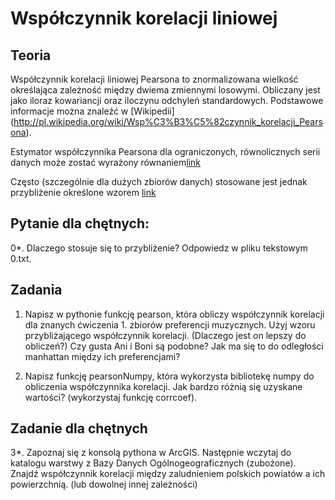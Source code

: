 Współczynnik korelacji liniowej
============

Teoria
------
Współczynnik korelacji liniowej Pearsona to znormalizowana wielkość określająca zależność między dwiema zmiennymi losowymi.
Obliczany jest jako iloraz kowariancji oraz iloczynu odchyleń standardowych. Podstawowe informacje można znaleźć w [Wikipedii]
(http://pl.wikipedia.org/wiki/Wsp%C3%B3%C5%82czynnik_korelacji_Pearsona).

Estymator współczynnika Pearsona dla ograniczonych, równolicznych serii danych może zostać wyrażony
 równaniem[link](http://www.sciweavers.org/tex2img.php?eq=r%3D%5Cfrac%7B%5Csum_%7Bi%3D1%7D%5E%7Bn%7D+%28x_i+-+%5Coverline%7Bx%7D%29%28y_i+-+%5Coverline%7By%7D%29%7D+%7B%5Csqrt%7B%5Csum_%7Bi%3D1%7D%5E%7Bn%7D+%28x_i+-+%5Coverline%7Bx%7D%29%5E2%7D+%5Csqrt%7B%5Csum_%7Bi%3D1%7D%5E%7Bn%7D+%28y_i+-+%5Coverline%7By%7D%29%5E2%7D%7D&bc=White&fc=Black&im=jpg&fs=12&ff=arev&edit=0)


Często (szczególnie dla dużych zbiorów danych) stosowane jest jednak przybliżenie określone wzorem  [link](http://latex.codecogs.com/gif.view?%5Ctilde%7Br%7D%3D%5Cfrac%7B%5Csum_%7Bi%3D1%7D%5E%7Bn%7D%20x_i%20y_i%20-%20%5Cfrac%7B%5Csum_%7Bi%3D1%7D%5E%7Bn%7D%20x_i%20%5Csum_%7Bi%3D1%7D%5E%7Bn%7D%20y_i%7D%7Bn%7D%7D%20%7B%20%5Csqrt%7B%5Csum_%7Bi%3D1%7D%5E%7Bn%7D%20x_i%5E2%20-%20%5Cfrac%7B%28%5Csum_%7Bi%3D1%7D%5E%7Bn%7D%20x_i%29%5E2%7D%7Bn%7D%7D%20%5Csqrt%7B%5Csum_%7Bi%3D1%7D%5E%7Bn%7D%20y_i%5E2%20-%20%5Cfrac%7B%28%5Csum_%7Bi%3D1%7D%5E%7Bn%7D%20y_i%29%5E2%7D%7Bn%7D%7D%20%7D)

Pytanie dla chętnych:
---------------------
0*. Dlaczego stosuje się to przybliżenie? Odpowiedz w pliku tekstowym 0.txt. 

Zadania
-------

1. Napisz w pythonie funkcję pearson, która obliczy współczynnik korelacji dla znanych ćwiczenia 1. zbiorów preferencji muzycznych.
Użyj wzoru przybliżającego współczynnik korelacji. (Dlaczego jest on lepszy do obliczeń?)
 Czy gusta Ani i Boni są podobne? Jak ma się to do odległości manhattan między ich preferencjami?

2. Napisz funkcję  pearsonNumpy, która wykorzysta bibliotekę numpy do obliczenia współczynnika korelacji.
 Jak bardzo różnią się uzyskane wartości? (wykorzystaj funkcję corrcoef).

Zadanie dla chętnych
---------------------
3*. Zapoznaj się z konsolą pythona w ArcGIS. Następnie wczytaj do katalogu warstwy z Bazy Danych Ogólnogeograficznych (zubożone). 
Znajdź współczynnik korelacji między zaludnieniem polskich powiatów a ich powierzchnią. (lub dowolnej innej zależności)
 



